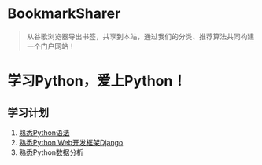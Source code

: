 # BookmarkSharer
> 从谷歌浏览器导出书签，共享到本站，通过我们的分类、推荐算法共同构建一个门户网站！

# 学习Python，爱上Python！
## 学习计划
1. [熟悉Python语法](learn/learnPython.md)
2. [熟悉Python Web开发框架Django](learn/learnDjango.md)
3. 熟悉Python数据分析